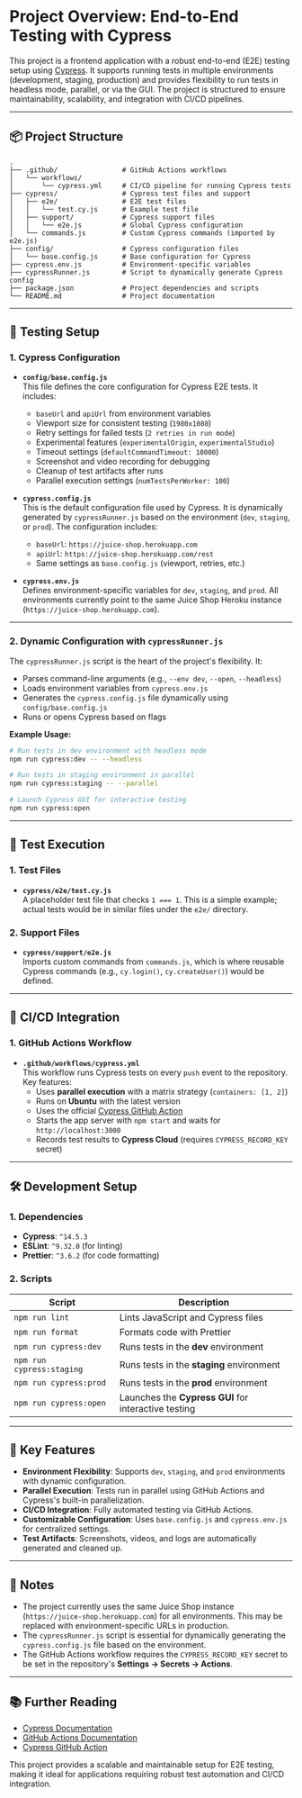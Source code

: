 # Project Overview: End-to-End Testing with Cypress

This project is a frontend application with a robust end-to-end (E2E) testing setup using [Cypress](https://www.cypress.io/). It supports running tests in multiple environments (development, staging, production) and provides flexibility to run tests in headless mode, parallel, or via the GUI. The project is structured to ensure maintainability, scalability, and integration with CI/CD pipelines.

---

## 📦 Project Structure

```
.
├── .github/                # GitHub Actions workflows
│   └── workflows/
│       └── cypress.yml     # CI/CD pipeline for running Cypress tests
├── cypress/                # Cypress test files and support
│   ├── e2e/                # E2E test files
│   │   └── test.cy.js      # Example test file
│   ├── support/            # Cypress support files
│   │   └── e2e.js          # Global Cypress configuration
│   └── commands.js         # Custom Cypress commands (imported by e2e.js)
├── config/                 # Cypress configuration files
│   └── base.config.js      # Base configuration for Cypress
├── cypress.env.js          # Environment-specific variables
├── cypressRunner.js        # Script to dynamically generate Cypress config
├── package.json            # Project dependencies and scripts
└── README.md               # Project documentation
```

---

## 🧪 Testing Setup

### 1. **Cypress Configuration**

- **`config/base.config.js`**  
  This file defines the core configuration for Cypress E2E tests. It includes:
  - `baseUrl` and `apiUrl` from environment variables
  - Viewport size for consistent testing (`1980x1080`)
  - Retry settings for failed tests (`2 retries in run mode`)
  - Experimental features (`experimentalOrigin`, `experimentalStudio`)
  - Timeout settings (`defaultCommandTimeout: 10000`)
  - Screenshot and video recording for debugging
  - Cleanup of test artifacts after runs
  - Parallel execution settings (`numTestsPerWorker: 100`)

- **`cypress.config.js`**  
  This is the default configuration file used by Cypress. It is dynamically generated by `cypressRunner.js` based on the environment (`dev`, `staging`, or `prod`). The configuration includes:
  - `baseUrl`: `https://juice-shop.herokuapp.com`
  - `apiUrl`: `https://juice-shop.herokuapp.com/rest`
  - Same settings as `base.config.js` (viewport, retries, etc.)

- **`cypress.env.js`**  
  Defines environment-specific variables for `dev`, `staging`, and `prod`. All environments currently point to the same Juice Shop Heroku instance (`https://juice-shop.herokuapp.com`).

---

### 2. **Dynamic Configuration with `cypressRunner.js`**

The `cypressRunner.js` script is the heart of the project's flexibility. It:
- Parses command-line arguments (e.g., `--env dev`, `--open`, `--headless`)
- Loads environment variables from `cypress.env.js`
- Generates the `cypress.config.js` file dynamically using `config/base.config.js`
- Runs or opens Cypress based on flags

**Example Usage:**
```bash
# Run tests in dev environment with headless mode
npm run cypress:dev -- --headless

# Run tests in staging environment in parallel
npm run cypress:staging -- --parallel

# Launch Cypress GUI for interactive testing
npm run cypress:open
```

---

## 🧪 Test Execution

### 1. **Test Files**

- **`cypress/e2e/test.cy.js`**  
  A placeholder test file that checks `1 === 1`. This is a simple example; actual tests would be in similar files under the `e2e/` directory.

### 2. **Support Files**

- **`cypress/support/e2e.js`**  
  Imports custom commands from `commands.js`, which is where reusable Cypress commands (e.g., `cy.login()`, `cy.createUser()`) would be defined.

---

## 🔄 CI/CD Integration

### 1. **GitHub Actions Workflow**

- **`.github/workflows/cypress.yml`**  
  This workflow runs Cypress tests on every `push` event to the repository. Key features:
  - Uses **parallel execution** with a matrix strategy (`containers: [1, 2]`)
  - Runs on **Ubuntu** with the latest version
  - Uses the official [Cypress GitHub Action](https://github.com/cypress-io/github-action)
  - Starts the app server with `npm start` and waits for `http://localhost:3000`
  - Records test results to **Cypress Cloud** (requires `CYPRESS_RECORD_KEY` secret)

---

## 🛠️ Development Setup

### 1. **Dependencies**

- **Cypress**: `^14.5.3`
- **ESLint**: `^9.32.0` (for linting)
- **Prettier**: `^3.6.2` (for code formatting)

### 2. **Scripts**

| Script                  | Description |
|------------------------|-------------|
| `npm run lint`         | Lints JavaScript and Cypress files |
| `npm run format`       | Formats code with Prettier |
| `npm run cypress:dev`  | Runs tests in the **dev** environment |
| `npm run cypress:staging` | Runs tests in the **staging** environment |
| `npm run cypress:prod` | Runs tests in the **prod** environment |
| `npm run cypress:open` | Launches the **Cypress GUI** for interactive testing |

---

## 📌 Key Features

- **Environment Flexibility**: Supports `dev`, `staging`, and `prod` environments with dynamic configuration.
- **Parallel Execution**: Tests run in parallel using GitHub Actions and Cypress's built-in parallelization.
- **CI/CD Integration**: Fully automated testing via GitHub Actions.
- **Customizable Configuration**: Uses `base.config.js` and `cypress.env.js` for centralized settings.
- **Test Artifacts**: Screenshots, videos, and logs are automatically generated and cleaned up.

---

## 📌 Notes

- The project currently uses the same Juice Shop instance (`https://juice-shop.herokuapp.com`) for all environments. This may be replaced with environment-specific URLs in production.
- The `cypressRunner.js` script is essential for dynamically generating the `cypress.config.js` file based on the environment.
- The GitHub Actions workflow requires the `CYPRESS_RECORD_KEY` secret to be set in the repository's **Settings → Secrets → Actions**.

---

## 📚 Further Reading

- [Cypress Documentation](https://docs.cypress.io/)
- [GitHub Actions Documentation](https://docs.github.com/en/actions)
- [Cypress GitHub Action](https://github.com/cypress-io/github-action)

This project provides a scalable and maintainable setup for E2E testing, making it ideal for applications requiring robust test automation and CI/CD integration.